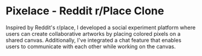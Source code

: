 # Pixelace - Reddit r/Place Clone

Inspired by Reddit's r/place, I developed a social experiment platform where users can create collaborative artworks by placing colored pixels on a shared canvas. Additionally, I've integrated a chat feature that enables users to communicate with each other while working on the canvas. 
